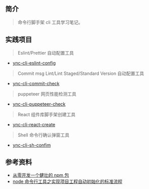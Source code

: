 ## 简介

> 命令行脚手架 cli 工具学习笔记。

## 实践项目

> Eslint/Prettier 自动配置工具

- [ync-cli-eslint-config](https://github.com/yunaichun/ync-lerna-packages/tree/master/packages/ync-cli-eslint-config)

> Commit msg Lint/Lint Staged/Standard Version 自动配置工具

- [ync-cli-commit-check](https://github.com/yunaichun/ync-lerna-packages/tree/master/packages/ync-cli-commit-check)

> puppeteer 网页性能检测工具

- [ync-cli-puppeteer-check](https://github.com/yunaichun/ync-lerna-packages/tree/master/packages/ync-cli-puppeteer-check)

> React 组件库脚手架创建工具

- [ync-cli-react-create](https://github.com/yunaichun/ync-lerna-packages/tree/master/packages/ync-cli-react-create)

> Shell 命令行确认弹窗工具

- [ync-cli-sh-confim](https://github.com/yunaichun/ync-lerna-packages/tree/master/packages/ync-cli-sh-confim)

## 参考资料

- [从零开发一个健壮的 npm 包](https://juejin.cn/post/6844903605229584398)
- [node 命令行工具之实现项目工程自动初始化的标准流程](https://juejin.cn/post/6844903910793019399)
